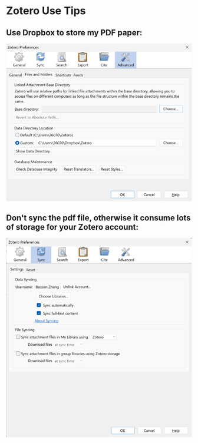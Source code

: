 # Zotero Use Tips

## Use Dropbox to store my PDF paper:

![alt text](zotero-md-images/image.png)

## Don't sync the pdf file, otherwise it consume lots of storage for your Zotero account:

![alt text](zotero-md-images/image-1.png)

